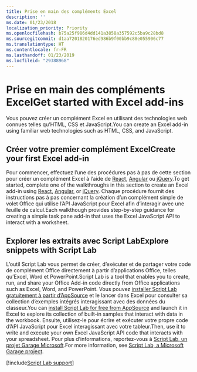 ```yaml
---
title: Prise en main des compléments Excel
description: ''
ms.date: 01/23/2018
localization_priority: Priority
ms.openlocfilehash: b75a25f986d4dd141a3858a357592c5ba9c28bd8
ms.sourcegitcommit: d1aa7201820176ed986b9f00bb9c88e055906c77
ms.translationtype: HT
ms.contentlocale: fr-FR
ms.lasthandoff: 01/23/2019
ms.locfileid: "29388968"
---
```

# <a name="get-started-with-excel-add-ins"></a><span data-ttu-id="d826b-102">Prise en main des compléments Excel</span><span class="sxs-lookup"><span data-stu-id="d826b-102">Get started with Excel add-ins</span></span>

<span data-ttu-id="d826b-103">Vous pouvez créer un complément Excel en utilisant des technologies web connues telles qu’HTML, CSS et JavaScript.</span><span class="sxs-lookup"><span data-stu-id="d826b-103">You can create an Excel add-in using familiar web technologies such as HTML, CSS, and JavaScript.</span></span> 

## <a name="create-your-first-excel-add-in"></a><span data-ttu-id="d826b-104">Créer votre premier complément Excel</span><span class="sxs-lookup"><span data-stu-id="d826b-104">Create your first Excel add-in</span></span>

<span data-ttu-id="d826b-105">Pour commencer, effectuez l’une des procédures pas à pas de cette section pour créer un complément Excel à l’aide de [React](excel-add-ins-get-started-react.md), [Angular](excel-add-ins-get-started-angular.md) ou [jQuery](excel-add-ins-get-started-jquery.md).</span><span class="sxs-lookup"><span data-stu-id="d826b-105">To get started, complete one of the walkthroughs in this section to create an Excel add-in using [React](excel-add-ins-get-started-react.md), [Angular](excel-add-ins-get-started-angular.md), or [jQuery](excel-add-ins-get-started-jquery.md).</span></span> <span data-ttu-id="d826b-106">Chaque procédure fournit des instructions pas à pas concernant la création d’un complément simple de volet Office qui utilise l’API JavaScript pour Excel afin d’interagir avec une feuille de calcul.</span><span class="sxs-lookup"><span data-stu-id="d826b-106">Each walkthough provides step-by-step guidance for creating a simple task pane add-in that uses the Excel JavaScript API to interact with a worksheet.</span></span> 

## <a name="explore-snippets-with-script-lab"></a><span data-ttu-id="d826b-107">Explorer les extraits avec Script Lab</span><span class="sxs-lookup"><span data-stu-id="d826b-107">Explore snippets with Script Lab</span></span>

<span data-ttu-id="d826b-108">L’outil Script Lab vous permet de créer, d’exécuter et de partager votre code de complément Office directement à partir d’applications Office, telles qu’Excel, Word et PowerPoint.</span><span class="sxs-lookup"><span data-stu-id="d826b-108">Script Lab is a tool that enables you to create, run, and share your Office Add-in code directly from Office applications such as Excel, Word, and PowerPoint.</span></span> <span data-ttu-id="d826b-109">Vous pouvez [installer Script Lab gratuitement à partir d’AppSource](https://appsource.microsoft.com/product/office/WA104380862?src=office&corrid=ed93ce54-3f2c-48ab-9df7-d9913f7b190b&omexanonuid=4a0102fb-b31a-4b9f-9bb0-39d4cc6b789d) et le lancer dans Excel pour consulter sa collection d’exemples intégrés interagissant avec des données du classeur.</span><span class="sxs-lookup"><span data-stu-id="d826b-109">You can [install Script Lab for free from AppSource](https://appsource.microsoft.com/product/office/WA104380862?src=office&corrid=ed93ce54-3f2c-48ab-9df7-d9913f7b190b&omexanonuid=4a0102fb-b31a-4b9f-9bb0-39d4cc6b789d) and launch it in Excel to explore its collection of built-in samples that interact with data in the workbook.</span></span> <span data-ttu-id="d826b-110">Ensuite, utilisez-le pour écrire et exécuter votre propre code d’API JavaScript pour Excel interagissant avec votre tableur.</span><span class="sxs-lookup"><span data-stu-id="d826b-110">Then, use it to write and execute your own Excel JavaScript API code that interacts with your spreadsheet.</span></span> <span data-ttu-id="d826b-111">Pour plus d’informations, reportez-vous à [Script Lab, un projet Garage Microsoft](https://github.com/OfficeDev/script-lab/blob/master/README.md).</span><span class="sxs-lookup"><span data-stu-id="d826b-111">For more information, see [Script Lab, a Microsoft Garage project](https://github.com/OfficeDev/script-lab/blob/master/README.md).</span></span>

[!include[Script Lab support](../includes/alert-script-lab-support.md)]
